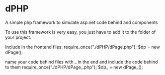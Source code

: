 dPHP
====

A simple php framework to simulate asp.net code behind and components


To use this framework is very easy, you just have to add it to the folder of your project.

Include in the frontend files:
require_once("./dPHP/dPage.php");
$dp = new dPage();

name your code behind files with _ in the end and include the code behind to them
require_once("./dPHP/dPage_.php");
$dp_ = new dPage_();
